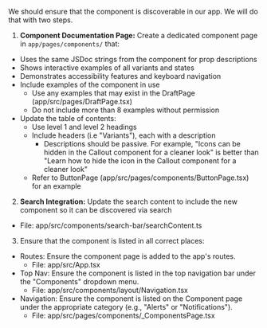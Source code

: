 We should ensure that the component is discoverable in our app. We will do that with two steps.


1. **Component Documentation Page:** Create a dedicated component page in `app/pages/components/` that:

- Uses the same JSDoc strings from the component for prop descriptions
- Shows interactive examples of all variants and states
- Demonstrates accessibility features and keyboard navigation
- Include examples of the component in use
  - Use any examples that may exist in the DraftPage (app/src/pages/DraftPage.tsx)
  - Do not include more than 8 examples without permission
- Update the table of contents:
  - Use level 1 and level 2 headings
  - Include headers (i.e "Variants"), each with a description
    - Descriptions should be passive. For example, "Icons can be hidden in the Callout component for a cleaner look" is better than "Learn how to hide the icon in the Callout component for a cleaner look"
  - Refer to ButtonPage (app/src/pages/components/ButtonPage.tsx) for an example


2. **Search Integration:** Update the search content to include the new component so it can be discovered via search
  - File: app/src/components/search-bar/searchContent.ts

3. Ensure that the component is listed in all correct places:

- Routes: Ensure the component page is added to the app's routes.
  - File: app/src/App.tsx
- Top Nav: Ensure the component is listed in the top navigation bar under the "Components" dropdown menu.
  - File: app/src/components/layout/Navigation.tsx
- Navigation: Ensure the component is listed on the Component page under the appropriate category (e.g., "Alerts" or "Notifications").
  - File: app/src/pages/components/_ComponentsPage.tsx